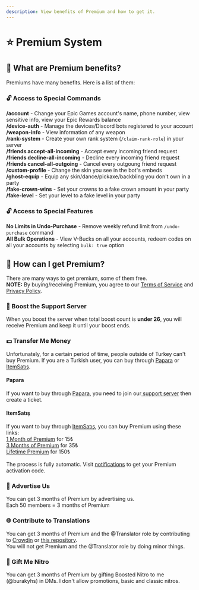 ```yaml
---
description: View benefits of Premium and how to get it.
---
```


# ⭐ Premium System

## :thinking: What are Premium benefits?

Premiums have many benefits. Here is a list of them:

### :unlock: Access to Special Commands

**/account** - Change your Epic Games account's name, phone number, view sensitive info, view your Epic Rewards balance\
**/device-auth** - Manage the devices/Discord bots registered to your account\
**/weapon-info** - View information of any weapon\
**/rank-system** - Create your own rank system (`/claim-rank-role`) in your server\
**/friends accept-all-incoming** - Accept every incoming friend request\
**/friends decline-all-incoming** - Decline every incoming friend request\
**/friends cancel-all-outgoing** - Cancel every outgoung friend request\
**/custom-profile** - Change the skin you see in the bot's embeds\
**/ghost-equip** - Equip any skin/dance/pickaxe/backbling you don't own in a party\
**/fake-crown-wins** - Set your crowns to a fake crown amount in your party\
**/fake-level** - Set your level to a fake level in your party

### :unlock: Access to Special Features

**No Limits in Undo-Purchase** - Remove weekly refund limit from `/undo-purchase` command \
**All Bulk Operations** - View V-Bucks on all your accounts, redeem codes on all your accounts by selecting `bulk: true` option



## :star2: How can I get Premium?

There are many ways to get premium, some of them free.\
**NOTE:** By buying/receiving Premium, you agree to our [Terms of Service](https://rookie-spitfire.cf/tos) and [Privacy Policy](https://rookie-spitfire.cf/privacy-policy).

### :rocket: Boost the Support Server

When you boost the server when total boost count is **under 26**, you will receive Premium and keep it until your boost ends.

### :dollar: Transfer Me Money

Unfortunately, for a certain period of time, people outside of Turkey can't buy Premium. If you are a Turkish user, you can buy through [Papara](https://papara.com) or [ItemSatış](https://itemsatis.com).

#### Papara

If you want to buy through [Papara](https://papara.com), you need to join our[ support server](https://rookie-spitfire.cf/support) then create a ticket.

#### ItemSatış

If you want to buy through [ItemSatış](https://itemsatis.com), you can buy Premium using these links:\
[1 Month of Premium](https://www.itemsatis.com/discord/rookie-spitfire-premium-1-aylik-1941367.html) for 15₺\
[3 Months of Premium](https://www.itemsatis.com/discord/rookie-spitfire-premium-3-aylik-1941423.html) for 35₺\
[Lifetime Premium](https://www.itemsatis.com/discord/rookie-spitfire-premium-sonsuz-1941429.html) for 150₺\
\
The process is fully automatic. Visit [notifications](https://itemsatis.com/bildirimler.html) to get your Premium activation code.

### 📰 Advertise Us

You can get 3 months of Premium by advertising us. \
Each 50 members = 3 months of Premium

### 🌐 Contribute to Translations

You can get 3 months of Premium and the @Translator role by contributing to [Crowdin](https://crowdin.com/project/rookie-spitfire) or [this repository](https://github.com/BurakYs/spitfire-translations).\
You will not get Premium and the @Translator role by doing minor things.

### :gift: Gift Me Nitro

You can get 3 months of Premium by gifting Boosted Nitro to me (@burakyhs) in DMs. I don't allow promotions, basic and classic nitros.

